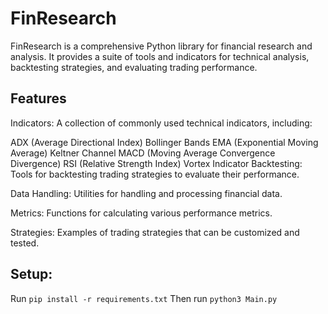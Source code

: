 # FinResearch

FinResearch is a comprehensive Python library for financial research and analysis. It provides a suite of tools and indicators for technical analysis, backtesting strategies, and evaluating trading performance.

## Features
Indicators: A collection of commonly used technical indicators, including:

ADX (Average Directional Index)
Bollinger Bands
EMA (Exponential Moving Average)
Keltner Channel
MACD (Moving Average Convergence Divergence)
RSI (Relative Strength Index)
Vortex Indicator
Backtesting: Tools for backtesting trading strategies to evaluate their performance.

Data Handling: Utilities for handling and processing financial data.

Metrics: Functions for calculating various performance metrics.

Strategies: Examples of trading strategies that can be customized and tested.

## Setup:

Run `pip install -r requirements.txt`
Then run `python3 Main.py`